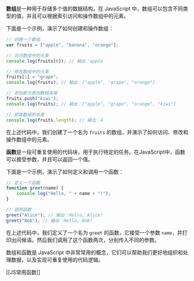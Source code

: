 **数组**是一种用于存储多个值的数据结构。在 JavaScript 中，数组可以包含不同类型的值，并且可以根据索引访问和操作数组中的元素。

下面是一个示例，演示了如何创建和操作数组：


```JavaScript
// 创建一个数组
var fruits = ["apple", "banana", "orange"];

// 访问数组中的元素
console.log(fruits[0]); // 输出：apple

// 修改数组中的元素
fruits[1] = "grape";
console.log(fruits); // 输出：["apple", "grape", "orange"]

// 添加新元素到数组末尾
fruits.push("kiwi");
console.log(fruits); // 输出：["apple", "grape", "orange", "kiwi"]

// 获取数组的长度
console.log(fruits.length); // 输出：4

```
在上述代码中，我们创建了一个名为 `fruits` 的数组，并演示了如何访问、修改和操作数组中的元素。

**函数**是一段可重复使用的代码块，用于执行特定的任务。在JavaScript中，函数可以接受参数，并且可以返回一个值。

下面是一个示例，演示了如何定义和调用一个函数：

```JavaScript
// 定义一个函数
function greet(name) {
    console.log("Hello, " + name + "!");
}

// 调用函数
greet("Alice"); // 输出：Hello, Alice!
greet("Bob"); // 输出：Hello, Bob!

```
在上述代码中，我们定义了一个名为 `greet` 的函数，它接受一个参数 `name`，并打印出问候语。然后我们调用了这个函数两次，分别传入不同的参数。

数组和函数是 JavaScript 中非常常用的概念，它们可以帮助我们更好地组织和处理数据，以及实现可重复使用的代码逻辑。

[[JS常用函数]]